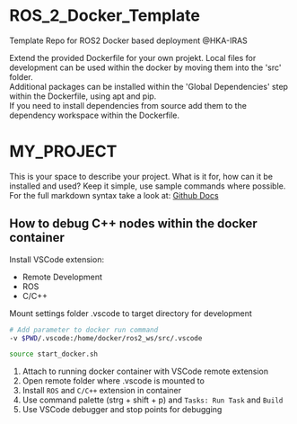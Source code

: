 # ROS_2_Docker_Template
Template Repo for ROS2 Docker based deployment @HKA-IRAS

Extend the provided Dockerfile for your own projekt. Local files for development can be used within the docker by moving them into the 'src' folder.\
Additional packages can be installed within the 'Global Dependencies' step within the Dockerfile, using apt and pip.\
If you need to install dependencies from source add them to the dependency workspace within the Dockerfile.

# MY_PROJECT
This is your space to describe your project. What is it for, how can it be installed and used? Keep it simple, use sample commands where possible. For the full markdown syntax take a look at: [Github Docs](https://docs.github.com/en/get-started/writing-on-github/getting-started-with-writing-and-formatting-on-github/basic-writing-and-formatting-syntax)

## How to debug C++ nodes within the docker container

Install VSCode extension:
- Remote Development
- ROS
- C/C++
 
Mount settings folder .vscode to target directory for development
```bash
# Add parameter to docker run command
-v $PWD/.vscode:/home/docker/ros2_ws/src/.vscode
```
 
```bash
source start_docker.sh
```
 
1. Attach to running docker container with VSCode remote extension
2. Open remote folder where .vscode is mounted to
3. Install `ROS` and `C/C++` extension in container
4. Use command palette (strg + shift + p) and `Tasks: Run Task` and `Build`
5. Use VSCode debugger and stop points for debugging